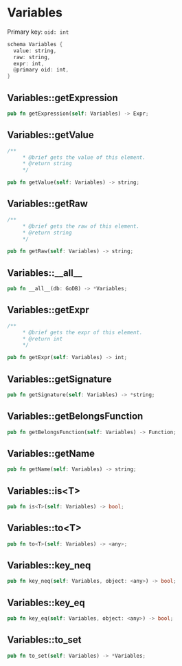 # Variables

Primary key: `oid: int`

```rust
schema Variables {
  value: string,
  raw: string,
  expr: int,
  @primary oid: int,
}
```
## Variables::getExpression

```rust
pub fn getExpression(self: Variables) -> Expr;
```
## Variables::getValue

```rust
/**
     * @brief gets the value of this element.
     * @return string
     */
```
```rust
pub fn getValue(self: Variables) -> string;
```
## Variables::getRaw

```rust
/**
     * @brief gets the raw of this element.
     * @return string
     */
```
```rust
pub fn getRaw(self: Variables) -> string;
```
## Variables::\_\_all\_\_

```rust
pub fn __all__(db: GoDB) -> *Variables;
```
## Variables::getExpr

```rust
/**
     * @brief gets the expr of this element.
     * @return int
     */
```
```rust
pub fn getExpr(self: Variables) -> int;
```
## Variables::getSignature

```rust
pub fn getSignature(self: Variables) -> *string;
```
## Variables::getBelongsFunction

```rust
pub fn getBelongsFunction(self: Variables) -> Function;
```
## Variables::getName

```rust
pub fn getName(self: Variables) -> string;
```
## Variables::is\<T\>

```rust
pub fn is<T>(self: Variables) -> bool;
```
## Variables::to\<T\>

```rust
pub fn to<T>(self: Variables) -> <any>;
```
## Variables::key\_neq

```rust
pub fn key_neq(self: Variables, object: <any>) -> bool;
```
## Variables::key\_eq

```rust
pub fn key_eq(self: Variables, object: <any>) -> bool;
```
## Variables::to\_set

```rust
pub fn to_set(self: Variables) -> *Variables;
```
